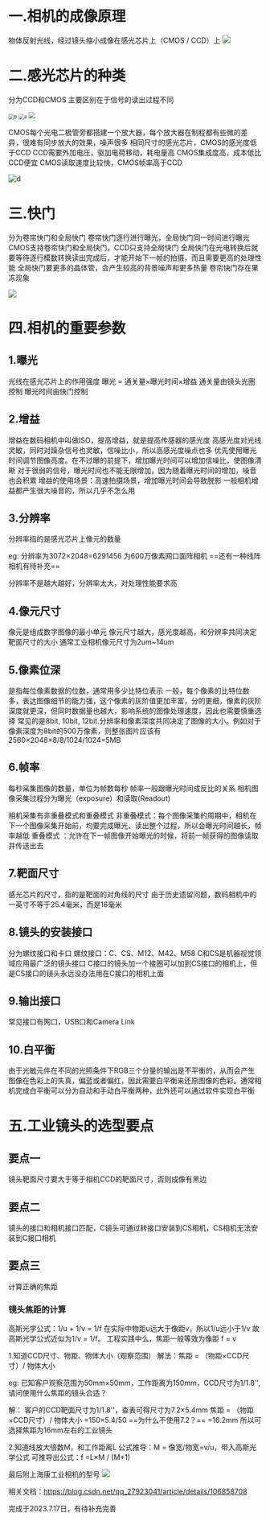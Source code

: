 # 一.相机的成像原理

物体反射光线，经过镜头缩小成像在感光芯片上（CMOS / CCD）上
![](../../../img/hardware/camera/相机的成像原理.png)

# 二.感光芯片的种类

分为CCD和CMOS	主要区别在于信号的读出过程不同

<img src="../../../img/hardware/camera//CMOS.png" alt="b" style="zoom:67%;" />
<img src="../../../img/hardware/camera//CCD.png" alt="a" style="zoom:67%;" />

<img src="../../../img/hardware/camera//CCD和CMOS的区别.png" style="zoom:80%;" />

CMOS每个光电二极管旁都搭建一个放大器，每个放大器在制程都有些微的差异，很难有同步放大的效果，噪声很多
相同尺寸的感光芯片，CMOS的感光度低于CCD
CCD需要外加电压，驱加电荷移动，耗电量高
CMOS集成度高，成本低比CCD便宜
CMOS读取速度比较快，CMOS帧率高于CCD

![d](../../../img/hardware/camera//CCD和CMOS区别一览.png)

# 三.快门

分为卷帘快门和全局快门
卷帘快门逐行进行曝光，全局快门同一时间进行曝光
CMOS支持卷帘快门和全局快门，CCD只支持全局快门
全局快门在光电转换后就要等待逐行模数转换读出完成后，才能开始下一帧的拍摄，而且需要更高的处理性能
全局快门要更多的晶体管，会产生较高的背景噪声和更多热量
卷帘快门存在果冻现象

![](../../../img/hardware/camera//卷帘快门和全局快门.png)

# 四.相机的重要参数



## 1.曝光

光线在感光芯片上的作用强度
曝光 = 通关量×曝光时间×增益
通关量由镜头光圈控制	曝光时间由快门控制

## 2.增益

增益在数码相机中叫做ISO，提高增益，就是提高传感器的感光度
高感光度对光线灵敏，同时对躁杂信号也灵敏，信噪比小，所以高感光度噪点也多
优先使用曝光时间调节图像亮度。在不过曝的前提下，增加曝光时间可以增加信噪比，使图像清晰
对于很弱的信号，曝光时间也不能无限增加，因为随着曝光时间的增加，噪音也会积累
增益的使用场景：高速拍摄场景，增加曝光时间会导致脱影
一般相机增益都产生很大噪音的，所以几乎不怎么用

## 3.分辨率

分辨率指的是感光芯片上像元的数量

eg:
分辨率为3072×2048=6291456	为600万像素网口面阵相机	==还有一种线阵相机有待补充==

分辨率不是越大越好，分辨率太大，对处理性能要求高

## 4.像元尺寸

像元是组成数字图像的最小单元
像元尺寸越大，感光度越高，和分辨率共同决定靶面尺寸的大小
通常工业相机像元尺寸为2um~14um

## 5.像素位深

是指每位像素数据的位数，通常用多少比特位表示
一般，每个像素的比特位数多，表达图像细节的能力强，这个像素的灰阶值更加丰富，分的更细，像素的灰阶深度就更深，但同时数据量也越大，影响系统的图像处理速度，因此也需要慎重选择
常见的是8bit, 10bit, 12bit.分辨率和像素深度共同决定了图像的大小。例如对于像素深度为8bit的500万像素，则整张图片应该有2560×2048×8/8/1024/1024=5MB

## 6.帧率

每秒采集图像的数量，单位为帧数每秒
帧率一般跟曝光时间成反比的关系
相机图像采集过程分为曝光（exposure）和读取(Readout)

相机采集有非重叠模式和重叠模式
非重叠模式：每个图像采集的周期中，相机在下一个图像采集开始前，均要完成曝光、读出整个过程，所以会曝光时间越长，帧率越低
重叠模式 ：允许在下一帧图像开始曝光的时候，将前一帧获得的图像读取并传送出去

## 7.靶面尺寸

感光芯片的尺寸，指的是靶面的对角线的尺寸
由于历史遗留问题，数码相机中的一英寸不等于25.4毫米，而是16毫米

## 8.镜头的安装接口

分为螺纹接口和卡口
螺纹接口：C、CS、M12、M42、M58	C和CS是机器视觉领域应用最广泛的镜头接口	C接口的镜头加一个接圈可以加到CS接口的相机上，但是CS接口的镜头永远没办法用在C接口的相机上面

## 9.输出接口

常见接口有网口，USB口和Camera Link

## 10.白平衡

由于光敏元件在不同的光照条件下RGB三个分量的输出是不平衡的，从而会产生图像在色彩上的失真，偏蓝或者偏红，因此需要白平衡来还原图像的色彩。通常相机完成白平衡可以分为自动和手动白平衡两种，此外还可以通过软件实现白平衡

# 五.工业镜头的选型要点

## 要点一

镜头靶面尺寸要大于等于相机CCD的靶面尺寸，否则成像有黑边
## 要点二

镜头的接口和相机接口匹配，C镜头可通过转接口安装到CS相机，CS相机无法安装到C接口相机

## 要点三

计算正确的焦距

### 镜头焦距的计算

高斯光学公式：1/u + 1/v = 1/f
在实际中物距u远大于像距v，所以1/u远小于1/v
故高斯光学公式近似为1/v = 1/f。 工程实践中么，焦距一般等效为像距  f = v

1.知道CCD尺寸、物距、物体大小（观察范围）
解法：焦距 = （物距×CCD尺寸）/ 物体大小

eg:
已知客户观察范围为50mm×50mm，工作距离为150mm，CCD尺寸为1/1.8'',请问使用什么焦距的镜头合适？

解：
		客户的CCD靶面尺寸为1/1.8''，查表可得尺寸为7.2×5.4mm
		焦距 = （物距×CCD尺寸）/ 物体大小
				=150×5.4/50		==为什么不使用7.2？==
				=16.2mm
所以可选择焦距为16mm左右的工业镜头

2.知道线放大倍数M，和工作距离L
公式推导：M = 像宽/物宽=v/u，带入高斯光学公式
可推导出公式：f =L×M / (M+1)

最后附上海康工业相机的型号
![](../../../img/hardware/camera//海康工业相机型号怎么看.png)

相关文档：https://blog.csdn.net/qq_27923041/article/details/106858708

完成于2023.7.17日，有待补充完善

